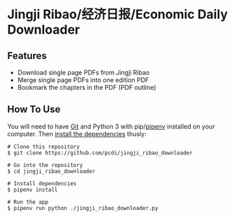 # Jingji Ribao/经济日报/Economic Daily Downloader
## Features
- Download single page PDFs from Jingji Ribao
- Merge single page PDFs into one edition PDF
- Bookmark the chapters in the PDF (PDF outline)

## How To Use

You will need to have [Git](https://git-scm.com/) and Python 3 with pip/[pipenv](https://pipenv.pypa.io/en/latest/) installed on your computer.
Then [install the dependencies](https://pipenv.pypa.io/en/latest/basics/#example-pipenv-workflow) thusly:

```{shell}
# Clone this repository
$ git clone https://github.com/pcdi/jingji_ribao_downloader

# Go into the repository
$ cd jingji_ribao_downloader

# Install dependencies
$ pipenv install

# Run the app
$ pipenv run python ./jingji_ribao_downloader.py
```